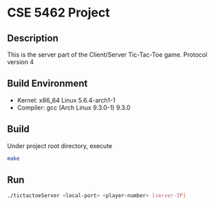 # CSE 5462 Project

## Description

This is the server part of the Client/Server Tic-Tac-Toe game. Protocol version 4

## Build Environment

 - Kernel: x86_64 Linux 5.6.4-arch1-1
 - Compiler: gcc (Arch Linux 9.3.0-1) 9.3.0

## Build

Under project root directory, execute
```bash
make
```

## Run

```bash
./tictactoeServer <local-port> <player-number> [server-IP]
```
